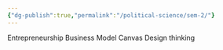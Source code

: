 ```yaml
---
{"dg-publish":true,"permalink":"/political-science/sem-2/"}
---
```


Entrepreneurship
	Business Model Canvas
	Design thinking
	
	
